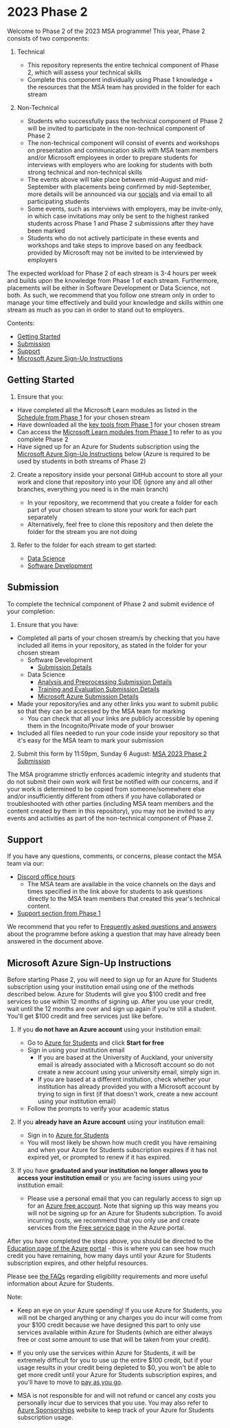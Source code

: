 # 2023 Phase 2

Welcome to Phase 2 of the 2023 MSA programme! This year, Phase 2 consists of two components:

1. Technical
    - This repository represents the entire technical component of Phase 2, which will assess your technical skills
    - Complete this component individually using Phase 1 knowledge + the resources that the MSA team has provided in the folder for each stream

2. Non-Technical
    - Students who successfully pass the technical component of Phase 2 will be invited to participate in the non-technical component of Phase 2
    - The non-technical component will consist of events and workshops on presentation and communication skills with MSA team members and/or Microsoft employees in order to prepare students for interviews with employers who are looking for students with both strong technical and non-technical skills
    - The events above will take place between mid-August and mid-September with placements being confirmed by mid-September, more details will be announced via our [socials](https://linktr.ee/msanz) and via email to all participating students
    - Some events, such as interviews with employers, may be invite-only, in which case invitations may only be sent to the highest ranked students across Phase 1 and Phase 2 submissions after they have been marked
    - Students who do not actively participate in these events and workshops and take steps to improve based on any feedback provided by Microsoft may not be invited to be interviewed by employers

The expected workload for Phase 2 of each stream is 3-4 hours per week and builds upon the knowledge from Phase 1 of each stream. Furthermore, placements will be either in Software Development or Data Science, not both. As such, we recommend that you follow one stream only in order to manage your time effectively and build your knowledge and skills within one stream as much as you can in order to stand out to employers.

Contents:
- [Getting Started](https://github.com/NZMSA/2023-Phase-2#getting-started)
- [Submission](https://github.com/NZMSA/2023-Phase-2#submission)
- [Support](https://github.com/NZMSA/2023-Phase-2#support)
- [Microsoft Azure Sign-Up Instructions](https://github.com/NZMSA/2023-Phase-2#microsoft-azure-sign-up-instructions)

## Getting Started

1. Ensure that you:
- Have completed all the Microsoft Learn modules as listed in the [Schedule from Phase 1](https://github.com/NZMSA/2023-Phase-1#schedule) for your chosen stream
- Have downloaded all the [key tools from Phase 1](https://github.com/NZMSA/2023-Phase-1#key-tools) for your chosen stream
- Can access the [Microsoft Learn modules from Phase 1](https://github.com/NZMSA/2023-Phase-1#schedule) to refer to as you complete Phase 2
- Have signed up for an Azure for Students subscription using the [Microsoft Azure Sign-Up Instructions](https://github.com/NZMSA/2023-Phase-2#microsoft-azure-sign-up-instructions) below (Azure is required to be used by students in both streams of Phase 2)

2. Create a repository inside your personal GitHub account to store all your work and clone that repository into your IDE (ignore any and all other branches, everything you need is in the main branch)
    - In your repository, we recommend that you create a folder for each part of your chosen stream to store your work for each part separately
    - Alternatively, feel free to clone this repository and then delete the folder for the stream you are not doing

3. Refer to the folder for each stream to get started:
    - [Data Science](https://github.com/NZMSA/2023-Phase-2/tree/main/data-science)
    - [Software Development](https://github.com/NZMSA/2023-Phase-2/tree/main/software-development)

## Submission

To complete the technical component of Phase 2 and submit evidence of your completion:
1. Ensure that you have:
- Completed all parts of your chosen stream/s by checking that you have included all items in your repository, as stated in the folder for your chosen stream
    - Software Development
        - [Submission Details](https://github.com/NZMSA/2023-Phase-2/tree/main/software-development#submission)
    - Data Science
        - [Analysis and Preprocessing Submission Details](https://github.com/NZMSA/2023-Phase-2/tree/main/data-science/1.%20Analysis%20and%20Preprocessing#submission)
        - [Training and Evaluation Submission Details](https://github.com/NZMSA/2023-Phase-2/tree/main/data-science/2.%20Training%20and%20Evaluation#submission)
        - [Microsoft Azure Submission Details](https://github.com/NZMSA/2023-Phase-2/tree/main/data-science/3.%20Microsoft%20Azure#submission)
- Made your repository/ies and any other links you want to submit public so that they can be accessed by the MSA team for marking
    - You can check that all your links are publicly accessible by opening them in the Incognito/Private mode of your browser
- Included all files needed to run your code inside your repository so that it's easy for the MSA team to mark your submission
2. Submit this form by 11:59pm, Sunday 6 August: [MSA 2023 Phase 2 Submission](https://forms.office.com/r/XSALRL2AC4)

The MSA programme strictly enforces academic integrity and students that do not submit their own work will first be notified with our concerns, and if your work is determined to be copied from someone/somewhere else and/or insufficiently different from others if you have collaborated or troubleshooted with other parties (including MSA team members and the content created by them in this repository), you may not be invited to any events and activities as part of the non-technical component of Phase 2.

## Support

If you have any questions, comments, or concerns, please contact the MSA team via our:
- [Discord office hours](https://1drv.ms/x/s!AhUTdgNym7JMnmwi9Pjq74BOhQBC?e=Bi8QqC)
    - The MSA team are available in the voice channels on the days and times specified in the link above for students to ask questions directly to the MSA team members that created this year's technical content.
- [Support section from Phase 1](https://github.com/NZMSA/2023-Phase-1#support)

We recommend that you refer to [Frequently asked questions and answers](https://1drv.ms/w/s!AhUTdgNym7JMnXR2kDiGvhJsfcjo?e=ML2NyC) about the programme before asking a question that may have already been answered in the document above.

## Microsoft Azure Sign-Up Instructions

Before starting Phase 2, you will need to sign up for an Azure for Students subscription using your institution email using one of the methods described below. Azure for Students will give you $100 credit and free services to use within 12 months of signing up. After you use your credit, wait until the 12 months are over and sign up again if you’re still a student. You'll get $100 credit and free services just like before.

1. If you **do not have an Azure account** using your institution email:
    -  Go to [Azure for Students](https://azure.microsoft.com/en-us/free/students) and click **Start for free**
    -  Sign in using your institution email
        - If you are based at the University of Auckland, your university email is already associated with a Microsoft account so do not create a new account using your university email, simply sign in.
        - If you are based at a different institution, check whether your institution has already provided you with a Microsoft account by trying to sign in first (if that doesn't work, create a new account using your institution email)
    - Follow the prompts to verify your academic status

2. If you **already have an Azure account** using your institution email:
    - Sign in to [Azure for Students](https://azure.microsoft.com/en-us/free/students)
    - You will most likely be shown how much credit you have remaining and when your Azure for Students subscription expires if it has not expired yet, or prompted to renew if it has expired.

3. If you have **graduated and your institution no longer allows you to access your institution email** or you are facing issues using your institution email:
    - Please use a personal email that you can regularly access to sign up for an [Azure free account](https://azure.microsoft.com/en-us/free/free-account-faq). Note that signing up this way means you will not be signing up for an Azure for Students subcription. To avoid incurring costs, we recommend that you only use and create services from the [Free service page](https://portal.azure.com/#blade/Microsoft_Azure_Billing/FreeServicesBlade) in the Azure portal.

After you have completed the steps above, you should be directed to the [Education page of the Azure portal](https://portal.azure.com/?Microsoft_Azure_Education_correlationId=e940c73ae3ec44b1852cb836987cef3e#view/Microsoft_Azure_Education/EducationMenuBlade/~/overview) - this is where you can see how much credit you have remaining, how many days until your Azure for Students subscription expires, and other helpful resources.

Please see [the FAQs](https://learn.microsoft.com/en-us/azure/education-hub/azure-dev-tools-teaching/program-faq#azure-for-students) regarding eligibility requirements and more useful information about Azure for Students.

Note:
- Keep an eye on your Azure spending! If you use Azure for Students, you will not be charged anything or any charges you do incur will come from your $100 credit because we have designed this part to only use services available within Azure for Students (which are either always free or cost some amount to use that will be taken from your credit). 

- If you only use the services within Azure for Students, it will be extremely difficult for you to use up the entire $100 credit, but if your usage results in your credit being depleted to $0, you won't be able to get more credit until your Azure for Students subscription expires, and you'll have to move to [pay as you go](https://azure.microsoft.com/en-us/free/students/?WT.mc_id=academic-9938-cxa).

- MSA is not responsible for and will not refund or cancel any costs you personally incur due to services that you use. You may also refer to [Azure Sponsorships](https://www.microsoftazuresponsorships.com) website to keep track of your Azure for Students subscription usage.
